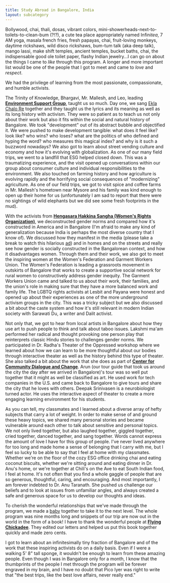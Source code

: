```yaml
---
title: Study Abroad in Bangalore, India
layout: subcategory
---
```


Bollywood, chai, thali, dosas, vibrant colors, mini-showerheads-next-to-toilets-to-clean-bum (?!?), a cute tea place appropriately named Infini*tea*, 7 AM yoga, masala french fries, fresh papayas, chai, fruit-loving monkeys, daytime rickshaws, wild disco rickshaws, bum-tum talk (aka deep talk), mango lassi, make shift temples, ancient temples, bucket baths, chai, the indispensable good ole toilet paper, flashy Indian jewelry...I can go on about the things I came to *like* through this program. A longer and more important list would be one of the people that I got to meet and came to *love* and *respect*. 

We had the privilege of learning from the most passionate, compassionate, and humble activists. 

The Trinity of Knowledge, Bhargavi, Mr. Mallesh, and Leo, leading **[Environment Support Group](http://www.esgindia.org)**, taught us so much. Day one, we sang [Ekla Chalo Re](http://www.youtube.com/watch?v=yPqdIR_X1Vk) together and they taught us the lyrics and its meaning as well as its long history with activism. They were so patient as to teach us not only about their work but also it fits within the social and natural history of Bangalore. We took "development" out of its abstract bubble and objectified it. We were pushed to make development tangible: what does it feel like? look like? who wins? who loses? what are the politics of who defined and hyping the word?  who measures this magical index? and why is it such a buzzword nowadays? We also got to learn about street vending culture and economy and how it's evolving with globalization. As one of our many field trips, we went to a landfill that ESG helped closed down. This was a traumatizing experience, and the visit opened up conversations within our group about consumer culture and individual responsibilities to the environment. We also touched on farming history and how agriculture is evolving rapidly and the horrifying social consequences of "modernizing" agriculture. As one of our field trips, we got to visit spice and coffee farms in Mr. Mallesh's hometown near Mysore and his family was kind enough to open up their home for us (unfortunately I am sad to report that there were no sightings of wild elephants but we did see some fresh footprints in the mud). 

With the activists from **[Hengasara Hakkina Sangha (Women's Rights Organization)](http://www.hhsonline.org)**, we deconstructed gender norms and compared how it's constructed in America and in Bangalore (I'm afraid to make any kind of generalization because India is perhaps the most diverse country that I know of). We discussed how they manifest in the media (please take a break to watch this hilarious [ad](http://www.youtube.com/watch?v=vPayFrCOiZM)) and in homes and on the streets and really see how gender is socially constructed in the Bangalorean context, and how it disadvantages women. Through them and their work, we also got to meet the inspiring women at the Women's Federation and Garment Workers Union. The Women's Federation is leading a grassroots movement in outskirts of Bangalore that works to create a supportive social network for rural women to constructively address gender inequity. The Garment Workers Union came and talked to us about their work, their families, and the union's role in making sure that they have a more balanced work and family life. The LGBTQ rights activists at Lesbit and Payana were honest and opened up about their experiences as one of the more underground activism groups in the city. This was a tricky subject but we also discussed a bit about the caste system and how it's still relevant in modern Indian society with Sarawati Du, a writer and Dalit activist.

Not only that, we got to hear from local artists in Bangalore about how they use art to push people to think and talk about taboo issues. Lakshmi ma'am performed her radical and thought provoking one person play that reinterprets classic Hindu stories to challenges gender norms. We participated in Dr. Radha's Theater of the Oppressed workshop where we learned about how we can learn to be more thoughtful about our bodies through interactive theater as well as the history behind this type of theater. She also talked a bit about the work that she does as part of **[Center for Community Dialogue and Change](http://www.ccdc.in/theater-oppressed-medical-humanities)**. Arun (our tour guide that took us around the city the day after we arrived in Bangalore)'s tour was so well put together that it might as well be classified as art. He used work for tech companies in the U.S. and came back to Bangalore to give tours and share the city that he loves with others. Deepak Srinivasen is a neurobiologist turned actor. He uses the interactive aspect of theater to create a more engaging learning environment for his students.

As you can tell, my classmates and I learned about a diverse array of hefty subjects that carry a lot of weight. In order to make sense of and ground these heavy topics, we shared many personal stories and became vulnerable around each other to talk about sensitive and personal topics. We not only lived together, but also laughed together, giggled together, cried together, danced together, and sang together. Words cannot express the amount of love I have for this group of people. I've never lived anywhere for too long and made home a sense of belonging that I carry with me, but I feel so lucky to be able to say that I feel at home with my classmates. Whether we're on the floor of the cozy ESG office drinking chai and eating coconut biscuits, whether we're sitting around and eating dinner in Dr. Anu's home, or we're together at Chili's on the Ave to eat South Indian food, I feel at home. It's not often that you find a whole gaggle of people that are so generous, thoughtful, caring, and encouraging. And most importantly, I am forever indebted to Dr. Anu Taranath. She pushed us challenge our beliefs and to look at issues from unfamiliar angles, and always created a safe and generous space for us to develop our thoughts and ideas. 

To cherish the wonderful relationships that we've made through the program, we made a [baby](http://www.amazon.com/T-I-P-S-To-Study-Abroad-Engagement/dp/0989626334) together to take it to the next level. The whole program was nine months long and snippets of our trip are now out in the world in the form of a book! I have to thank the wonderful people at **[Flying Chickadee](http://www.flyingchickadee.com/zine.html)**. They edited our letters and helped us put this book together quickly and made zero cents.

I got to learn about an infinitesimally tiny fraction of Bangalore and of the work that these inspiring activists do on a daily basis. Even if I were a walking 5' 8" tall sponge, it wouldn't be enough to learn from these amazing people. Even though I was in Bangalore only for a month, I know that the thumbprints of the people I met through the program will be forever engraved in my brain, and I have no doubt that Pico Iyer was right to write that "the best trips, like the best love affairs, never really end."
